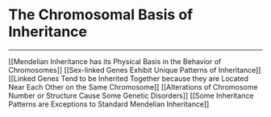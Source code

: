 # The Chromosomal Basis of Inheritance
---
[[Mendelian Inheritance has its Physical Basis in the Behavior of Chromosomes]]
[[Sex-linked Genes Exhibit Unique Patterns of Inheritance]]
[[Linked Genes Tend to be Inherited Together because they are Located Near Each Other on the Same Chromosome]]
[[Alterations of Chromosome Number or Structure Cause Some Genetic Disorders]]
[[Some Inheritance Patterns are Exceptions to Standard Mendelian Inheritance]]